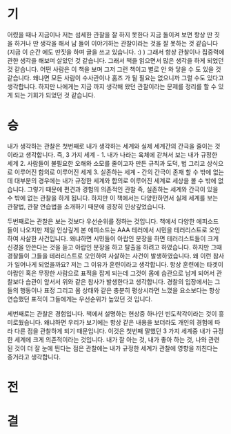 # 기

어렸을 때나 지금이나 저는 섬세한 관찰을 잘 하지 못한다 지금 돌이켜 보면 항상 딴 짓을 하거나 딴 생각을 해서 남 들이 이야기하는 관찰이라는 것을 잘 못하는 것 같습니다(지금 이 순간 에도 딴짓을 하며 글을 쓰고 있습니다. :) ) 그래서 항상 관찰이나 집중력에 관한 생각을 해보며 살았던 것 같습니다.
그래서 책을 읽으면서 많은 생각을 하게 되었던 것 같습니다. 어떤 사람은 이 책을 보며 그저 그런 책이고 별로 안 와 닿을 수 도 있을 것 같습니다. 왜냐면 모든 사람이 수사관이나 홈즈 가 될 필요는 없으니까 그럴 수도 있다고 생각합니다. 하지만 나에게는 지금 까지 생각해 왔던 관찰이라는 문제를 정리를 할 수 있게 되는 기회가 되었던 것 같습니다.

# 승

내가 생각하는 관찰은 첫번째로 내가 생각하는 세계와 실제 세계간의 간극을 줄이는 것 이라고 생각합니다. 즉, 3 가지 세계 - 1. 내가 나라는 육체에 갇쳐서 보는 내가 규정한 세계 2. 사람들이 불필요한 오해와 소모를 줄이고자 만든 규칙과 도덕, 법 그리고 상식으로 이루어진 합의로 이루어진 세계 3. 실존하는 세계 - 간의 간극이 존재 할 수 밖에 없는데 대부분의 경우에는 내가 규정한 세계와 합의로 이루어진 세계로 세상을 볼 수 밖에 없습니다. 그렇기 때문에 편견과 경험의 의존적인 관찰 즉, 실존하는 세계와 간극이 있을 수 밖에 없는 관찰을 하게 됩니다. 하지만 이 책에서는 다양한하면서 실제 세계를 보는 관찰법, 관찰 연습법을 소개하기 때문에 굉장히 인상깊었습니다.

두번째로는 관찰은 보는 것보다 우선순위를 정하는 것입니다. 책에서 다양한 에피소드 들이 나오지만 제일 인상깊게 본 에피소드는 AAA 테러에서 시민을 테러리스트로 오인하여 사살한 사건입니다. 왜냐하면 시민들이 아랍인 분장을 하면 테러리스트들이 크게 신경을 안쓴다는 것을 듣고 아랍인 분장을 하고 탈출을 하려고 하였습니다. 하지만 그때 경찰들이 그들을 테러리스트로 오인하여 사살하는 사건이 발생하였습니다. 왜 이런 참사가 일어나게 되었을까요? 저는 그 이유가 훈련이라고 생각합니다. 항상 훈련에는 타겟이 아랍인 혹은 무장한 사람으로 표적을 잡게 되는데 그것이 몸에 습관으로 남게 되어서 관찰보다 습관이 앞서서 위와 같은 참사가 발생한다고 생각합니다. 경찰의 입장에서는 그들의 행동이나 표정 그리고 몸 상태와 같은 충분히 평상시라면 느꼈을 요소보다는 항상 연습했던 표적이 그들에게는 우선순위가 높았던 것 입니다.

세번째로는 관찰은 경험입니다. 책에서 설명하는 현상중 하나인 빈도착각이라는 것이 흥미로웠습니다. 왜냐하면 우리가 보기에는 항상 같은 내용을 보더라도 개인의 경험에 따라 다른 점을 관찰하게 되기 때문입니다. 이것은 첫번째 말했던 3 가지 세계중 내가 규정한 세계에 크게 의존적이라는 것입니다. 내가 잘 아는 것, 내가 좋아 하는 것, 나와 관련된 것이 더 잘 눈에 띈다는 점은 관찰에는 내가 규정한 세계가 관찰에 영향을 끼친다는 증거라고 생각합니다.

# 전

# 결
